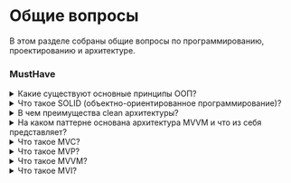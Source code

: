 # Общие вопросы

В этом разделе собраны общие вопросы по программированию, проектированию и архитектуре.

### MustHave

<details>
<summary>Какие существуют основные принципы ООП?</summary>

Базовые принципы ООП:

* Абстракция — отделение концепции от ее экземпляра; под абстракцией понимают выделение главных,
  наиболее значимых характеристик предмета и наоборот — отбрасывание второстепенных, незначительных
  для работы программы характеристик;
* Полиморфизм — реализация задач одной и той же идеи разными способами; возможность работать с
  несколькими типами так, будто это один и тот же тип. При этом поведение объектов будет разным в
  зависимости от типа, к которому они принадлежат;
* Наследование — способность объекта или класса базироваться на другом объекте или классе. Это
  главный механизм для повторного использования кода. Наследственное отношение классов четко
  определяет их иерархию;
* Инкапсуляция — размещение одного объекта или класса внутри другого для разграничения доступа к
  ним.

_Источник: [tproger.ru](https://tproger.ru/translations/oop-principles-cheatsheet/)_

</details>

<details>
<summary>Что такое SOLID (объектно-ориентированное программирование)?</summary>

SOLID (сокр. от англ. single responsibility, open-closed, Liskov substitution, interface segregation
и dependency inversion) в программировании — мнемонический акроним, введённый Майклом Фэзерсом (
Michael Feathers) для первых пяти принципов, названных Робертом Мартином в начале 2000-х, которые
означали пять основных принципов объектно-ориентированного программирования и проектирования.
Принципы SOLID — это руководства, которые также могут применяться во время работы над существующим
программным обеспечением для его улучшения - например для удаления «дурно пахнущего кода».

Избавиться от "признаков плохого проекта" помогают следующие пять принципов SOLID:

* **S** - Принцип единственной ответственности (The Single Responsibility Principle) каждый класс
  выполняет лишь одну задачу.
* **O** - Принцип открытости/закрытости (The Open Closed Principle) «программные сущности должны
  быть открыты для расширения, но закрыты для модификации.»
* **L** - Принцип подстановки Барбары Лисков (The Liskov Substitution Principle) «объекты в
  программе должны быть заменяемыми на экземпляры их подтипов без изменения правильности выполнения
  программы.» Наследующий класс должен дополнять, а не изменять базовый. Должна быть возможность
  работы с любым наследником класса без нарушения поведения системы.
* **I** - Принцип разделения интерфейса (The Interface Segregation Principle) «много интерфейсов,
  специально предназначенных для клиентов, лучше, чем один интерфейс общего назначения.»
* **D** - Принцип инверсии зависимостей (The Dependency Inversion Principle) «Зависимость на
  Абстракциях. Нет зависимости на что-то конкретное.»

_
Источник: [wikipedia.org](https://ru.wikipedia.org/wiki/SOLID_%28%D0%BE%D0%B1%D1%8A%D0%B5%D0%BA%D1%82%D0%BD%D0%BE-%D0%BE%D1%80%D0%B8%D0%B5%D0%BD%D1%82%D0%B8%D1%80%D0%BE%D0%B2%D0%B0%D0%BD%D0%BD%D0%BE%D0%B5_%D0%BF%D1%80%D0%BE%D0%B3%D1%80%D0%B0%D0%BC%D0%BC%D0%B8%D1%80%D0%BE%D0%B2%D0%B0%D0%BD%D0%B8%D0%B5%29)_

</details>

<details>
<summary>В чем преимущества clean архитектуры?</summary>
используя чистую архитектуру, ваш код станет:

Многоразовым: хорошо написанный и организованный код можно использовать повторно (даже в других
проектах).

Гибким: рефакторинг и поддержка вашего кода станет проще и потребует мало усилий. Вам не нужно будет
менять код везде, когда вы хотите заменить библиотеку на другую, например, потому что весь код,
отвечающий за взаимодействие непосредственно с этой библиотекой, будет находиться на одном уровне.

Чистым: код становится чистым и простым. Таким образом, если новый разработчик только что попал в
вашу команду, он не будет иметь проблем, пытаясь понять код. А также, годы спустя, когда вы
забудете, что вы сделали в этом коде, вы сможете легко понять его.

Тестируемый: как было сказано ранее, с чистой архитектурой, тестирование кода будет более легкой
задачей, потому что вы сможете обеспечить необходимую изоляцию.

Менее зависимым от технологий, с которыми он был построен: замена базы данных на другую, изменение
фреймворка, выбор другого механизма шаблонов, замена библиотек и т. д. не потребует от вас
перезаписи всего кода. Эти изменения будут сделаны с небольшой корректировкой кода, что позволит
выполнять эти изменения проще и быстрее.

подробнее про саму clean
архитектуру: [ссылка](https://www.fandroid.info/lektsiya-4-po-arhitekture-android-prilozheniya-clean-arcitecture/)
статья на хабре про Clean Architecture: [ссылка](https://habr.com/ru/company/mobileup/blog/335382/)
</details>

<details>
<summary>На каком паттерне основана архитектура MVVM и что из себя представляет?</summary>

</details>

<details>
<summary>Что такое MVC?</summary>
MVP - архитектура Model-View-Presenter

![image](https://images3.russianblogs.com/690/ba/ba68d933ed1d04bd76c669af902b834a.png)
![image](https://images3.russianblogs.com/615/ff/ff85718e7c336788dd4acb57817d86d7.png)

View：Соответствует файлу макета xml // Используется для отображения данных Model：Модель сущности
Controllor：Соответствует бизнес-логике Activity, обработке данных и обработке пользовательского
интерфейса
![image](https://images3.russianblogs.com/674/99/9938e788d0acf004743fc8b317de5722.png]])

Просмотр слоя (Просмотр)
обычно используют файлы XML для описания интерфейса, эти XML можно понимать как AndroidApp View. Его
можно очень удобно вводить при использовании. В то же время более поздний интерфейс удобно
модифицировать. Если идентификатор, соответствующий интерфейсу в логике, не изменяется, код не нужно
изменять, что значительно повышает ремонтопригодность кода.

Уровень управления (Контроллер)
Уровень управления Android в MVC возложен на Activity. Activity изначально использовалась как
страница инициализации для отображения операций с данными, но, поскольку функция представления XML
слишком слабая, Activity отвечает за представление. Кроме того, к дисплею добавляется управляющая
логика, которая берет на себя слишком много функций. Ответственность за уровень управления Android
обычно ложится на плечи многих Activity. Это предложение также подразумевает, что не следует писать
код в Activity, но необходимо передать Activity для обеспечения обработки уровня бизнес-логики
модели. Другой причиной этого является то, что время отклика Actictivity в Android составляет 5 с.
Если здесь размещена трудоемкая операция, Программа легко может быть переработана.

Слой модели (Модель)

Для бизнес-модели мы устанавливаем структуру данных и связанные классы, которые в основном отвечают
за сетевые запросы, обработку базы данных и операции ввода-вывода. Ее можно понимать как Модель
AndroidApp.Модель не связана с представлением, а связана с бизнесом. Работа базы данных, работа сети
и т. Д. Должны обрабатываться в модели, конечно, операция бизнес-расчетов также должна быть помещена
в этот слой.

Из-за слабой функциональности XML-макета в android, Activity берет на себя большую часть работы.
Итак, mvc в большинстве случаев больше похож на эту форму:

![image](https://images4.russianblogs.com/851/f2/f2b72031eb1c5a1529ebaa6408ba31e3.png)
</details>

<details>
<summary>Что такое MVP?</summary>
MVP - архитектура Model-View-Presenter

![image](https://startandroid.ru/images/stories/blog/493/x010.png.pagespeed.ic.QC26kF2Y20.png)

Если рассматривать Activity, которое отображает какие-то данные с сервера, то View - это Activity, а
Model - это ваши классы по работе с сервером. Напрямую View и Model не взаимодействуют. Для этого
используется Presenter.

Если в Activity пользователь нажал кнопку Обновить, то Activity сообщает об этом презентеру. При
этом Activity не просит презентер загрузить данные. Оно просто сообщает, что пользователь нажал
кнопку Обновить. А презентер уже сам решает, что по нажатию этой кнопки надо делать. Он запрашивает
данные у модели и передает их в Activity, чтобы отобразить на экране.

Для взаимодействия view и презентера используется интерфейс, который реализует view и через который
presenter сообщает какие данные нужно отобразить.

</details>
<details>
<summary>Что такое MVVM?</summary>
MVVM - архитектура Model-View-ViewModel

![image](https://miro.medium.com/max/1400/0*qv-M58lX8ou0_qXy.png)

View - Содержит структурное определение того, что пользователи получат на экранах. Вы можете
поместить сюда статическое и динамическое содержимое (анимацию и смену состояний). Тут может не быть
никакой логики приложения. Для нашего случая в представлении может быть активность или фрагмент.

ViewModel - Этот компонент связывает модель и представление. Отвечает за управление ссылками данных
и возможных конверсий. Здесь появляется биндинг. В Android мы не беспокоимся об этом, потому что
можно напрямую использовать класс AndroidViewModel или ViewModel.

Model - Это уровень бизнес-данных и он не связан ни с каким особенным графическим представлением. В
Android, согласно “чистой” архитектуре, модель может содержать базу данных, репозиторий и класс
бизнес-логики. Картинка ниже описывает взаимодействие между разными компонентами

![image](https://miro.medium.com/max/1216/0*XzmkACDIYuXma49c.png)

Разница между MVVM и MVP в методе взамодействя View c представлением. Если в MVP она реализованна
через интерфейс, то в MVVM используется реактивщина.

</details>

<details>
<summary>Что такое MVI?</summary>
Основная идея MVI лежит в том что все можно представить как поток.

Например кнопка в UI это Observable который может посылать сообщения о своем нажатии, после цепочки
обработок оно должно изменить State экрана, что приведет к изменению ui, который в свою очередь
подписан на State.

<img alt="Alt text" src="res/mvi.png" style="height:500px"/>

</details>